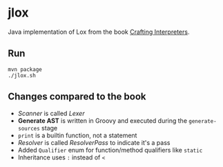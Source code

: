 # jlox

Java implementation of Lox from the book [Crafting Interpreters](https://craftinginterpreters.com).

## Run
```shell script
mvn package
./jlox.sh
```

## Changes compared to the book
* _Scanner_ is called _Lexer_
* **Generate AST** is written in Groovy and executed during the `generate-sources` stage
* `print` is a builtin function, not a statement
* _Resolver_ is called _ResolverPass_ to indicate it's a pass
* Added `Qualifier` enum for function/method qualifiers like `static`
* Inheritance uses `:` instead of `<`

